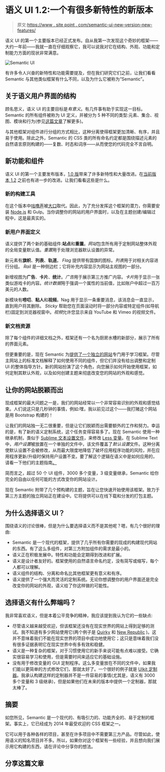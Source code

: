 # 语义 UI 1.2:一个有很多新特性的新版本

> 原文:[https://www . site point . com/semantic-ui-new-version-new-features/](https://www.sitepoint.com/semantic-ui-new-version-new-features/)

语义 UI 的第一个主要版本已经正式发布。自从我第一次发现这个奇妙的框架——大约一年前——我就一直在仔细观察它，我可以说我对它在结构、外观、功能和定制能力方面的现状非常满意。

![Semantic UI](../Images/f3a9cbece226f8d8791766a2523b48ee.png)

有许多令人兴奋的新特性和功能需要提及，但在我们研究它们之前，让我们看看 Semantic 与其他类似框架有什么不同，以及为什么它被称为“Semantic”。

## 关于语义用户界面的结构

顾名思义，语义 UI 的主要目标是*有意义*。有几件事有助于实现这一目标。Semantic 的所有组件被称为 UI 定义，并被分为 5 种不同的类型:元素、集合、视图、模块和行为(参见[这篇文章](https://www.sitepoint.com/introducing-semantic-ui-component-library/)了解更多)。

与其他框架对组件进行分组的方式相比，这种分离使得框架更加清晰、有序，并且易于使用。除此之外，Semantic 的 CSS 类的所有命名约定都是围绕描述元素的自然语言原则构建的——复数、时态和词序——从而使您的代码完全不言自明。

## 新功能和组件

语义 UI 的第一个主要发布版本，[1.0 版](https://github.com/Semantic-Org/Semantic-UI/blob/master/RELEASE-NOTES.md#version-100---november-24-2014)带来了许多新特性和大量改进。在[当前版本 1.2](https://github.com/Semantic-Org/Semantic-UI/blob/master/RELEASE-NOTES.md) 之前也有进一步的改进。让我们看看这些是什么。

### 新的构建工具

在这个版本中[咕噜声](http://gruntjs.com/)被[大口](http://gulpjs.com/)取代。因此，为了充分发挥这个框架的潜力，你需要安装 [Node.js](http://nodejs.org/) 和 Gulp。当你调整你的网站的用户界面时，以及在主题创建/编辑过程中，这是最真实的。

### 新用户界面定义

语义提供了两个新的基础组件:**站点**和**重置**。*网站*包含所有用于定制网站整体外观的全局变量默认值。*重置*用于处理浏览器默认设置的异常。

新元素有**旗帜**、**列表**、**轨道**。 *Flag* 提供带有国旗的图标。*列表*用于对相关内容进行分组。 *Rail* 是一种侧边栏；它将补充内容显示为网站主视图的一部分。

新增视图为**广告**、**卡片**、**统计**。*广告*用于展示第三方推广内容。*卡片*用于显示一张类似游戏卡的内容。*统计数据*用于强调一个属性的当前值，比如账户中超过一百万美元的人数。

新模块有**唠叨**、**粘人**和**视频**。Nag 用于显示一条重要消息，该消息会一直显示，直到用户将其删除。 *Sticky* 帮助您在页面滚动时将一部分内容或特定组件(如导航栏)固定到浏览器视窗中。*视频*允许您显示来自 YouTube 和 Vimeo 的视频文件。

### 新文档资源

除了每个组件的详细文档之外，框架还有一个名为厨房水槽的新部分，展示了所有的界面元素。

但更重要的是，现在 Semantic 为[提供了一个独立的网站](http://learnsemantic.com/)专门用于学习框架。尽管主网站上的标准文档解释了如何使用不同的组件，但它们并没有给出调整和定制 UI 的整体指导方针。新的网站扮演了这个角色，向您展示如何开始使用框架，如何定制其默认外观，以及如何创建主题来彻底改变您的网站的外观和感觉。

## 让你的网站脱颖而出

现成框架的最大问题之一是，我们的网站经常以一个非常容易识别的外观和感觉结束。人们说这只是几秒钟的事情，例如:嘿，我以前见过这个——我打赌这个网站是用 Bootstrap 构建的！

让我们的网站独一无二很重要，但是让它们脱颖而出需要额外的工作和努力。幸运的是，有了新的语义定制系统，这个任务变得容易多了。现在 Semantic 使用一种继承机制，类似于 [Sublime 文本设置文件](http://www.sublimetext.com/docs/3/settings.html)，来修改 [Less 变量](http://lesscss.org/features/#variables-feature)。在 Sublime Text 中，*用户设置*被放置在一个单独的文件中，该文件覆盖了*默认设置*文件。这种分离使默认设置不会被修改，从而最大限度地降低了破坏应用程序功能的风险，并在应用程序更新/升级时保持用户设置不变。要了解这个逻辑在语义中是如何应用的，请看一下他们的主题指南[。](http://learnsemantic.com/themes/overview.html)

简而言之，超过 50 个 UI 组件，3000 多个变量，3 级变量继承，Semantic 给你完全的自由以任何可能的方式改变你的网站设计。

现在 Semantic 附带了几个预构建的主题，旨在让您快速开始使用该框架。致力于第三方主题的独立网站正在建设中。它将提供可以在线下载和分发的打包主题。

## 为什么选择语义 UI？

围绕语义的讨论很棒，但是为什么要选择语义而不是其他呢？嗯，有几个很好的理由:

*   Semantic 是一个现代的框架，提供了几乎所有你需要的现成的构建现代网站的东西。有了这么多组件，对第三方附加组件的需求是最小的。
*   语义正在积极发展中。特性和功能会定期得到改进和扩展。
*   语义是设计者友好的。框架使用的自然语言命名约定，没有简写或缩写，每个人都可以理解。
*   语义组件的结构、分离和命名比其他框架更有意义和有序。
*   语义提供了一个强大而灵活的定制系统。无论你想调整你的用户界面还是完全改变你的网站的外观，语义给了你这样做的可能性。

## 选择语义有什么弊端吗？

我非常喜欢语义，但是本着公平竞争的精神，我应该提到我认为它的一些缺点:

*   尽管语义越来越受欢迎，但该框架还没有在现实世界的网站上得到足够的测试。我不知道有多少网站使用它(两个例子是 [Quirky](https://www.quirky.com/) 和 [New Republic](http://www.newrepublic.com/) )。这并不意味着我们不能在现实世界的项目中成功地使用它；这只是意味着我们没有很多证据表明它在现实世界中有多有效和稳健。
*   语义是一种复杂的框架，对于习惯使用它的新手来说可能有点难以接受。它确实很容易学习和使用，但是需要时间来适应它的基础设施。
*   没有用于修改变量的 GUI 定制程序。这么多变量放在不同的文件中，如果我们能以更简单的方式修改它们，那就太好了。一个很好的例子就是 [UIkit 定制器](http://getuikit.com/docs/customizer.html)。我承认构建这样的定制器并不是一件容易的事情(尤其是，语义有 3000 多个变量和 3 级继承)，但是如果他们在未来的版本中提供一个定制器，那就太棒了。

## 摘要

如您所见，Semantic 是一个现代的、有吸引力的、功能齐全的、易于定制的框架。事实上，它已经成为 2014 年最受欢迎的 CSS 框架之一。

它可以用于各种各样的项目，甚至在许多项目中不需要第三方产品。尽管如此，使用语义的知名项目并不多。所以，如果你对这个框架有一些经验，并且想向我们展示用它构建的东西，请在评论中分享你的想法。

## 分享这篇文章